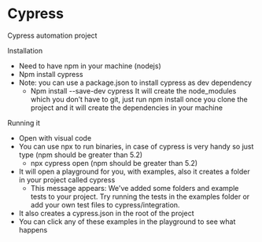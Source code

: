 # Cypress
Cypress automation project

Installation
- Need to have npm in your machine (nodejs)
- Npm install cypress
- Note: you can use a package.json to install cypress as dev dependency
   - Npm install --save-dev cypress
    It will create the node_modules which you don’t have to git, just run npm install once you clone the project and it will create the dependencies in your machine

Running it
- Open with visual code
- You can use npx to run binaries, in case of cypress is very handy so just type (npm should be greater than 5.2)
  - npx cypress open (npm should be greater than 5.2)
- It will open a playground for you, with examples, also it creates a folder in your project called cypress
  - This message appears: We've added some folders and example tests to your project. Try running the tests in the examples folder or add your own test files to cypress/integration.
- It also creates a cypress.json in the root of the project
- You can click any of these examples in the playground to see what happens
